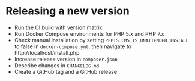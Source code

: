 # Releasing a new version

- Run the CI build with version matrix
- Run Docker Compose environments for PHP 5.x and PHP 7.x
- Check manual installation by setting `PEPIS_CMS_IS_UNATTENDED_INSTALL` to false in `docker-compose.yml`,
  then navigate to http://localhost/install.php
- Increase release version in `composer.json`
- Describe changes in `CHANGELOG.md`
- Create a GitHub tag and a GitHub release